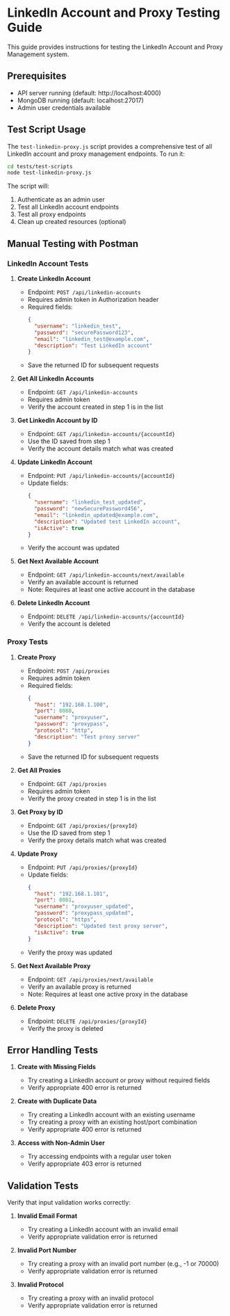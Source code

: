 # LinkedIn Account and Proxy Testing Guide

This guide provides instructions for testing the LinkedIn Account and Proxy Management system.

## Prerequisites

- API server running (default: http://localhost:4000)
- MongoDB running (default: localhost:27017)
- Admin user credentials available

## Test Script Usage

The `test-linkedin-proxy.js` script provides a comprehensive test of all LinkedIn account and proxy management endpoints. To run it:

```bash
cd tests/test-scripts
node test-linkedin-proxy.js
```

The script will:
1. Authenticate as an admin user
2. Test all LinkedIn account endpoints
3. Test all proxy endpoints
4. Clean up created resources (optional)

## Manual Testing with Postman

### LinkedIn Account Tests

1. **Create LinkedIn Account**
   - Endpoint: `POST /api/linkedin-accounts`
   - Requires admin token in Authorization header
   - Required fields:
     ```json
     {
       "username": "linkedin_test",
       "password": "securePassword123",
       "email": "linkedin_test@example.com",
       "description": "Test LinkedIn account"
     }
     ```
   - Save the returned ID for subsequent requests

2. **Get All LinkedIn Accounts**
   - Endpoint: `GET /api/linkedin-accounts`
   - Requires admin token
   - Verify the account created in step 1 is in the list

3. **Get LinkedIn Account by ID**
   - Endpoint: `GET /api/linkedin-accounts/{accountId}`
   - Use the ID saved from step 1
   - Verify the account details match what was created

4. **Update LinkedIn Account**
   - Endpoint: `PUT /api/linkedin-accounts/{accountId}`
   - Update fields:
     ```json
     {
       "username": "linkedin_test_updated",
       "password": "newSecurePassword456",
       "email": "linkedin_updated@example.com",
       "description": "Updated test LinkedIn account",
       "isActive": true
     }
     ```
   - Verify the account was updated

5. **Get Next Available Account**
   - Endpoint: `GET /api/linkedin-accounts/next/available`
   - Verify an available account is returned
   - Note: Requires at least one active account in the database

6. **Delete LinkedIn Account**
   - Endpoint: `DELETE /api/linkedin-accounts/{accountId}`
   - Verify the account is deleted

### Proxy Tests

1. **Create Proxy**
   - Endpoint: `POST /api/proxies`
   - Requires admin token
   - Required fields:
     ```json
     {
       "host": "192.168.1.100",
       "port": 8080,
       "username": "proxyuser",
       "password": "proxypass",
       "protocol": "http",
       "description": "Test proxy server"
     }
     ```
   - Save the returned ID for subsequent requests

2. **Get All Proxies**
   - Endpoint: `GET /api/proxies`
   - Requires admin token
   - Verify the proxy created in step 1 is in the list

3. **Get Proxy by ID**
   - Endpoint: `GET /api/proxies/{proxyId}`
   - Use the ID saved from step 1
   - Verify the proxy details match what was created

4. **Update Proxy**
   - Endpoint: `PUT /api/proxies/{proxyId}`
   - Update fields:
     ```json
     {
       "host": "192.168.1.101",
       "port": 8081,
       "username": "proxyuser_updated",
       "password": "proxypass_updated",
       "protocol": "https",
       "description": "Updated test proxy server",
       "isActive": true
     }
     ```
   - Verify the proxy was updated

5. **Get Next Available Proxy**
   - Endpoint: `GET /api/proxies/next/available`
   - Verify an available proxy is returned
   - Note: Requires at least one active proxy in the database

6. **Delete Proxy**
   - Endpoint: `DELETE /api/proxies/{proxyId}`
   - Verify the proxy is deleted

## Error Handling Tests

1. **Create with Missing Fields**
   - Try creating a LinkedIn account or proxy without required fields
   - Verify appropriate 400 error is returned

2. **Create with Duplicate Data**
   - Try creating a LinkedIn account with an existing username
   - Try creating a proxy with an existing host/port combination
   - Verify appropriate 400 error is returned

3. **Access with Non-Admin User**
   - Try accessing endpoints with a regular user token
   - Verify appropriate 403 error is returned

## Validation Tests

Verify that input validation works correctly:

1. **Invalid Email Format**
   - Try creating a LinkedIn account with an invalid email
   - Verify appropriate validation error is returned

2. **Invalid Port Number**
   - Try creating a proxy with an invalid port number (e.g., -1 or 70000)
   - Verify appropriate validation error is returned

3. **Invalid Protocol**
   - Try creating a proxy with an invalid protocol
   - Verify appropriate validation error is returned

